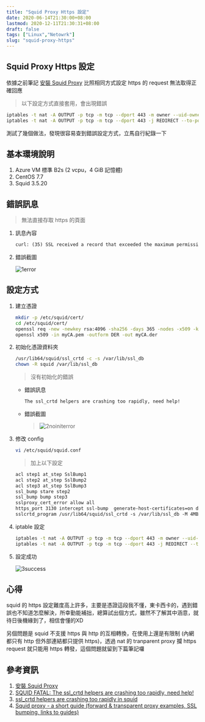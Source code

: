 ```yaml
---
title: "Squid Proxy Https 設定"
date: 2020-06-14T21:30:00+08:00
lastmod: 2020-12-11T21:30:31+08:00
draft: false
tags: ["Linux","Netowrk"]
slug: "squid-proxy-https"
---
```


## Squid Proxy Https 設定

依據之前筆記 [安裝 Squid Proxy](/squid-proxy) 比照相同方式設定 https 的 request 無法取得正確回應

> 以下設定方式直接套用，會出現錯誤

```bash
iptables -t nat -A OUTPUT -p tcp -m tcp --dport 443 -m owner --uid-owner squid -j RETURN
iptables -t nat -A OUTPUT -p tcp -m tcp --dport 443 -j REDIRECT --to-ports 3129
```

測試了幾個做法，發現很容易查到錯誤設定方式，立馬自行紀錄一下

## 基本環境說明

1. Azure VM 標準 B2s (2 vcpu，4 GiB 記憶體)
2. CentOS 7.7
3. Squid 3.5.20

## 錯誤訊息

> 無法直接存取 https 的頁面

1. 訊息內容

    ```txt
    curl: (35) SSL received a record that exceeded the maximum permissible length.
    ```

2. 錯誤截圖

    ![1error](https://user-images.githubusercontent.com/3851540/84597911-9ddda780-ae99-11ea-96c5-698de2c8b3a6.jpg)

## 設定方式

1. 建立憑證

    ```bash
    mkdir -p /etc/squid/cert/
    cd /etc/squid/cert/
    openssl req -new -newkey rsa:4096 -sha256 -days 365 -nodes -x509 -keyout myCA.pem -out myCA.pem
    openssl x509 -in myCA.pem -outform DER -out myCA.der
    ```

2. 初始化憑證資料夾

    ```bash
    /usr/lib64/squid/ssl_crtd -c -s /var/lib/ssl_db
    chown -R squid /var/lib/ssl_db
    ```

    > 沒有初始化的錯誤

    - 錯誤訊息

        ```bash
        The ssl_crtd helpers are crashing too rapidly, need help!
        ```

    - 錯誤截圖

        >![2noiniterror](https://user-images.githubusercontent.com/3851540/84597912-9f0ed480-ae99-11ea-8d1f-32338b56633e.jpg)

3. 修改 config

    ```bash
    vi /etc/squid/squid.conf
    ```

    > 加上以下設定

    ```txt
    acl step1 at_step SslBump1
    acl step2 at_step SslBump2
    acl step3 at_step SslBump3
    ssl_bump stare step2
    ssl_bump bump step3
    sslproxy_cert_error allow all
    https_port 3130 intercept ssl-bump  generate-host-certificates=on dynamic_cert_mem_cache_size=4MB cert=/etc/squid/cert/myCA.pem key=/etc/squid/cert/myCA.pem
    sslcrtd_program /usr/lib64/squid/ssl_crtd -s /var/lib/ssl_db -M 4MB
    ```

4. iptable 設定

    ```bash
    iptables -t nat -A OUTPUT -p tcp -m tcp --dport 443 -m owner --uid-owner squid -j RETURN
    iptables -t nat -A OUTPUT -p tcp -m tcp --dport 443 -j REDIRECT --to-ports 3130
    ```

5. 設定成功

    ![3success](https://user-images.githubusercontent.com/3851540/84597914-a0400180-ae99-11ea-9046-41aa357f4147.jpg)

## 心得

squid 的 https 設定難度高上許多，主要是憑證這段我不懂，東卡西卡的，遇到錯誤也不知道怎麼解決，所幸勤能補拙，總算試出個方式，雖然不了解其中涵意，就待日後機緣到了，相信會懂的XD

另個問題是 squid 不支援 https 與 http 的互相轉換，在使用上還是有限制 (內網都只有 http 但外部連結都只提供 https)，透過 nat 的 tranparent proxy 攔 https request 就只能用 https 轉發，這個問題就留到下篇筆記囉

## 參考資訊

1. [安裝 Squid Proxy](/squid-proxy)
2. [SQUID FATAL: The ssl_crtd helpers are crashing too rapidly, need help!](https://www.linux.org.ru/forum/admin/13819277)
3. [ssl_crtd helpers are crashing too rapidly in squid](https://serverfault.com/questions/624879/ssl-crtd-helpers-are-crashing-too-rapidly-in-squid)
4. [Squid proxy - a short guide (forward & transparent proxy examples, SSL bumping, links to guides)](https://www.reddit.com/r/sysadmin/comments/a67hly/squid_proxy_a_short_guide_forward_transparent/)
